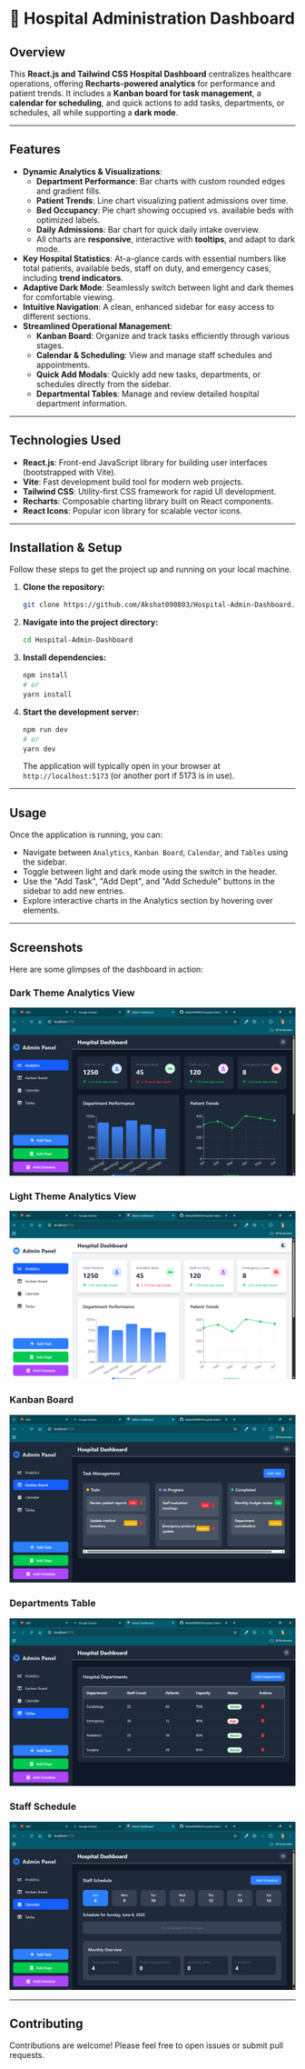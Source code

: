 # 🏥 Hospital Administration Dashboard

## Overview

This **React.js and Tailwind CSS Hospital Dashboard** centralizes healthcare operations, offering **Recharts-powered analytics** for performance and patient trends. It includes a **Kanban board for task management**, a **calendar for scheduling**, and quick actions to add tasks, departments, or schedules, all while supporting a **dark mode**.

---

## Features

* **Dynamic Analytics & Visualizations**:
    * **Department Performance**: Bar charts with custom rounded edges and gradient fills.
    * **Patient Trends**: Line chart visualizing patient admissions over time.
    * **Bed Occupancy**: Pie chart showing occupied vs. available beds with optimized labels.
    * **Daily Admissions**: Bar chart for quick daily intake overview.
    * All charts are **responsive**, interactive with **tooltips**, and adapt to dark mode.
* **Key Hospital Statistics**: At-a-glance cards with essential numbers like total patients, available beds, staff on duty, and emergency cases, including **trend indicators**.
* **Adaptive Dark Mode**: Seamlessly switch between light and dark themes for comfortable viewing.
* **Intuitive Navigation**: A clean, enhanced sidebar for easy access to different sections.
* **Streamlined Operational Management**:
    * **Kanban Board**: Organize and track tasks efficiently through various stages.
    * **Calendar & Scheduling**: View and manage staff schedules and appointments.
    * **Quick Add Modals**: Quickly add new tasks, departments, or schedules directly from the sidebar.
    * **Departmental Tables**: Manage and review detailed hospital department information.

---

## Technologies Used

* **React.js**: Front-end JavaScript library for building user interfaces (bootstrapped with Vite).
* **Vite**: Fast development build tool for modern web projects.
* **Tailwind CSS**: Utility-first CSS framework for rapid UI development.
* **Recharts**: Composable charting library built on React components.
* **React Icons**: Popular icon library for scalable vector icons.

---

## Installation & Setup

Follow these steps to get the project up and running on your local machine.

1.  **Clone the repository:**
    ```bash
    git clone https://github.com/Akshat090803/Hospital-Admin-Dashboard.git
    ```

2.  **Navigate into the project directory:**
    ```bash
    cd Hospital-Admin-Dashboard
    ```

3.  **Install dependencies:**
    ```bash
    npm install
    # or
    yarn install
    ```

4.  **Start the development server:**
    ```bash
    npm run dev
    # or
    yarn dev
    ```
    The application will typically open in your browser at `http://localhost:5173` (or another port if 5173 is in use).

---

## Usage

Once the application is running, you can:

* Navigate between `Analytics`, `Kanban Board`, `Calendar`, and `Tables` using the sidebar.
* Toggle between light and dark mode using the switch in the header.
* Use the "Add Task", "Add Dept", and "Add Schedule" buttons in the sidebar to add new entries.
* Explore interactive charts in the Analytics section by hovering over elements.

---

## Screenshots

Here are some glimpses of the dashboard in action:

### Dark Theme Analytics View
![Dark Theme Analytics View](public/DarkTheme.png)

### Light Theme Analytics View
![Light Theme Analytics View](public/lightTheme.png)

### Kanban Board
![Kanban Board](public/kanban.png)

### Departments Table
![Departments Table](public/deptTable.png)

### Staff Schedule
![Staff Schedule](public/schedule.png)

---

## Contributing

Contributions are welcome! Please feel free to open issues or submit pull requests.
